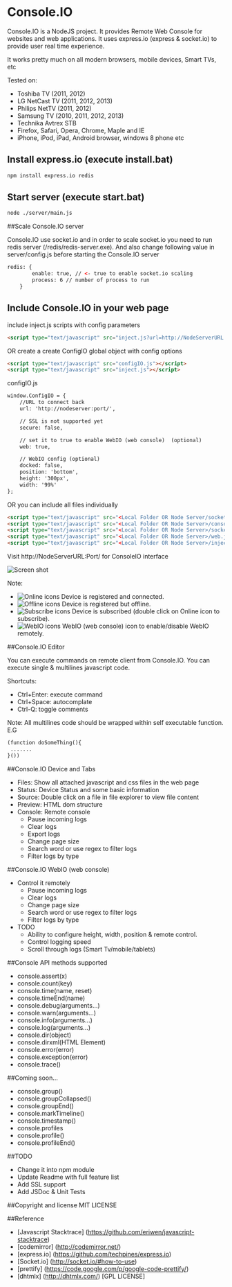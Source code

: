 # Console.IO

Console.IO is a NodeJS project. It provides Remote Web Console for websites and web applications.
It uses express.io (express & socket.io) to provide user real time experience.

It works pretty much on all modern browsers, mobile devices, Smart TVs, etc

Tested on: 
* Toshiba TV (2011, 2012)
* LG NetCast TV (2011, 2012, 2013)
* Philips NetTV (2011, 2012)
* Samsung TV (2010, 2011, 2012, 2013)
* Technika Avtrex STB
* Firefox, Safari, Opera, Chrome, Maple and IE
* iPhone, iPod, iPad, Android browser, windows 8 phone etc


## Install express.io (execute install.bat)

```bash
npm install express.io redis
```

## Start server (execute start.bat)

```bash
node ./server/main.js
```

##Scale Console.IO server

Console.IO use socket.io and in order to scale socket.io you need to run redis server (/redis/redis-server.exe).
And also change following value in server/config.js before starting the Console.IO server

```html
redis: {
        enable: true, // <- true to enable socket.io scaling
        process: 6 // number of process to run
    }
```

## Include Console.IO in your web page

include inject.js scripts with config parameters

```html
<script type="text/javascript" src="inject.js?url=http://NodeServerURL:Port&secure=false&web=true&..."></script>
```

OR create a create ConfigIO global object with config options

```html
<script type="text/javascript" src="configIO.js"></script>
<script type="text/javascript" src="inject.js"></script>
```

configIO.js
```html
window.ConfigIO = {
    //URL to connect back
	url: 'http://nodeserver:port/',

	// SSL is not supported yet
	secure: false,

	// set it to true to enable WebIO (web console)  (optional)
	web: true,

    // WebIO config (optional)
	docked: false,
    position: 'bottom',
    height: '300px',
    width: '99%'
};
```

OR you can include all files individually

```html
<script type="text/javascript" src="<Local Folder OR Node Server/socket.io>/socket.io.js"></script>
<script type="text/javascript" src="<Local Folder OR Node Server>/console.io.js"></script>
<script type="text/javascript" src="<Local Folder OR Node Server>/socket.js"></script>
<script type="text/javascript" src="<Local Folder OR Node Server>/web.js"></script>
<script type="text/javascript" src="<Local Folder OR Node Server>/inject.js?url=http://NodeServerURL:Port"></script>
```

Visit http://NodeServerURL:Port/ for ConsoleIO interface

![Screen shot](https://raw.github.com/nkashyap/console.io/master/console.io.png)

Note:
* ![Online icons](https://raw.github.com/nkashyap/console.io/master/app/resources/icons/online.png) Device is registered and connected.
* ![Offline icons](https://raw.github.com/nkashyap/console.io/master/app/resources/icons/offline.png) Device is registered but offline.
* ![Subscribe icons](https://raw.github.com/nkashyap/console.io/master/app/resources/icons/subscribe.gif) Device is subscribed (double click on Online icon to subscribe).
* ![WebIO icons](https://raw.github.com/nkashyap/console.io/master/app/resources/icons/console.gif) WebIO (web console) icon to enable/disable WebIO remotely.

##Console.IO Editor

You can execute commands on remote client from Console.IO. You can execute single & multilines javascript code.

Shortcuts: 
* Ctrl+Enter: execute command
* Ctrl+Space: autocomplate
* Ctrl-Q: toggle comments

Note: All multilines code should be wrapped within self executable function. E.G
```html
(function doSomeThing(){
 .......
}())
```

##Console.IO Device and Tabs
* Files: Show all attached javascript and css files in the web page
* Status: Device Status and some basic information
* Source: Double click on a file in file explorer to view file content
* Preview: HTML dom structure
* Console: Remote console 
	* Pause incoming logs
	* Clear logs
	* Export logs
	* Change page size
	* Search word or use regex to filter logs
	* Filter logs by type

##Console.IO WebIO (web console)
* Control it remotely
	* Pause incoming logs
	* Clear logs
	* Change page size
	* Search word or use regex to filter logs
	* Filter logs by type
* TODO
    * Ability to configure height, width, position & remote control.
    * Control logging speed
    * Scroll through logs (Smart Tv/mobile/tablets)

##Console API methods supported
 * console.assert(x)
 * console.count(key)
 * console.time(name, reset)
 * console.timeEnd(name)
 * console.debug(arguments...)
 * console.warn(arguments...)
 * console.info(arguments...)
 * console.log(arguments...)
 * console.dir(object)
 * console.dirxml(HTML Element)
 * console.error(error)
 * console.exception(error)
 * console.trace()

##Coming soon...
 * console.group()
 * console.groupCollapsed()
 * console.groupEnd()
 * console.markTimeline()
 * console.timestamp()
 * console.profiles
 * console.profile()
 * console.profileEnd()

##TODO
 * Change it into npm module
 * Update Readme with full feature list
 * Add SSL support
 * Add JSDoc & Unit Tests

##Copyright and license
 MIT LICENSE 

##Reference
 * [Javascript Stacktrace] (https://github.com/eriwen/javascript-stacktrace)
 * [codemirror] (http://codemirror.net/)
 * [express.io] (https://github.com/techpines/express.io)
 * [Socket.io] (http://socket.io/#how-to-use)
 * [prettify] (https://code.google.com/p/google-code-prettify/)
 * [dhtmlx] (http://dhtmlx.com/) [GPL LICENSE]
